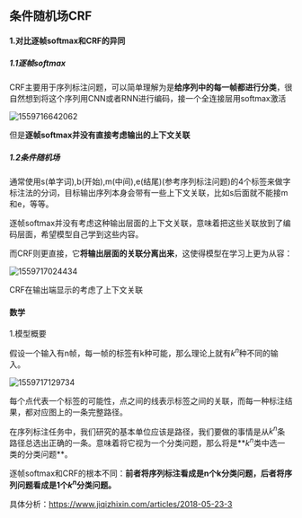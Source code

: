## 条件随机场CRF

#### 1.对比逐帧softmax和CRF的异同

##### 1.1逐帧softmax

CRF主要用于序列标注问题，可以简单理解为是**给序列中的每一帧都进行分类**，很自然想到将这个序列用CNN或者RNN进行编码，接一个全连接层用softmax激活

![1559716642062](C:\Users\Administrator\AppData\Roaming\Typora\typora-user-images\1559716642062.png)

但是**逐帧softmax并没有直接考虑输出的上下文关联**

##### 1.2条件随机场

通常使用s(单字词),b(开始),m(中间),e(结尾)(参考序列标注问题)的4个标签来做字标注法的分词，目标输出序列本身会带有一些上下文关联，比如s后面就不能接m和e，等等。

逐帧softmax并没有考虑这种输出层面的上下文关联，意味着把这些关联放到了编码层面，希望模型自己学到这些内容。

而CRF则更直接，它**将输出层面的关联分离出来**，这使得模型在学习上更为从容：

![1559717024434](C:\Users\Administrator\AppData\Roaming\Typora\typora-user-images\1559717024434.png)

CRF在输出端显示的考虑了上下文关联

#### 数学

1.模型概要

假设一个输入有n帧，每一帧的标签有k种可能，那么理论上就有$k^n$种不同的输入。

![1559717129734](C:\Users\Administrator\AppData\Roaming\Typora\typora-user-images\1559717129734.png)

每个点代表一个标签的可能性，点之间的线表示标签之间的关联，而每一种标注结果，都对应图上的一条完整路径。

在序列标注任务中，我们研究的基本单位应该是路径，我们要做的事情是从$k^n$条路径总选出正确的一条。意味着将它视为一个分类问题，那么将是**$k^n$类中选一类的分类问题**。

逐帧softmax和CRF的根本不同：**前者将序列标注看成是n个k分类问题，后者将序列问题看成是1个$k^n$分类问题。**

具体分析：<https://www.jiqizhixin.com/articles/2018-05-23-3>

